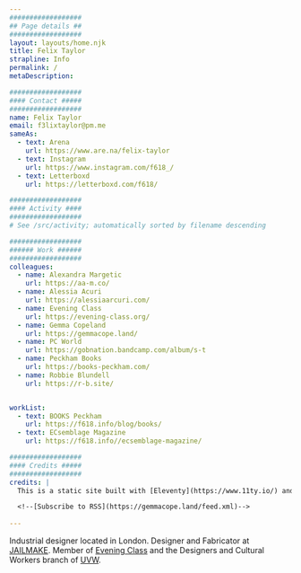 ```yaml
---
##################
## Page details ##
##################
layout: layouts/home.njk
title: Felix Taylor
strapline: Info
permalink: /
metaDescription:

##################
#### Contact #####
##################
name: Felix Taylor
email: f3lixtaylor@pm.me
sameAs:
  - text: Arena
    url: https://www.are.na/felix-taylor
  - text: Instagram
    url: https://www.instagram.com/f618_/
  - text: Letterboxd
    url: https://letterboxd.com/f618/

##################
#### Activity ####
##################
# See /src/activity; automatically sorted by filename descending

##################
###### Work ######
##################
colleagues:
  - name: Alexandra Margetic
    url: https://aa-m.co/
  - name: Alessia Acuri 
    url: https://alessiaarcuri.com/
  - name: Evening Class
    url: https://evening-class.org/
  - name: Gemma Copeland
    url: https://gemmacope.land/
  - name: PC World
    url: https://gobnation.bandcamp.com/album/s-t
  - name: Peckham Books
    url: https://books-peckham.com/
  - name: Robbie Blundell
    url: https://r-b.site/


workList:
  - text: BOOKS Peckham
    url: https://f618.info/blog/books/
  - text: ECsemblage Magazine
    url: https://f618.info//ecsemblage-magazine/

##################
#### Credits #####
##################
credits: |
  This is a static site built with [Eleventy](https://www.11ty.io/) and [Arena](https://www.are.na/) by Piper Haywood. If you’re interested, you can check out the [Github repo](https://github.com/GemCopeland/personal-website). Your data isn’t collected when using this site.

  <!--[Subscribe to RSS](https://gemmacope.land/feed.xml)-->
  
---
```


Industrial designer located in London. Designer and Fabricator at [JAILMAKE](https://jailmake.com). Member of [Evening Class](https://evening-class.org) and the Designers and Cultural Workers branch of [UVW](https://twitter.com/UVW_DCW).
